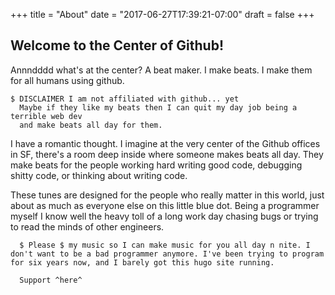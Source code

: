 +++
title = "About"
date = "2017-06-27T17:39:21-07:00"
draft = false
+++

## Welcome to the Center of Github!

Annndddd what's at the center? A beat maker. I make beats. I make them for all humans using github.



```console
$ DISCLAIMER I am not affiliated with github... yet
  Maybe if they like my beats then I can quit my day job being a terrible web dev
  and make beats all day for them.
```

I have a romantic thought. I imagine at the very center of the Github offices in SF, there's a room deep inside where someone makes beats all day. They make beats for the people working hard writing good code, debugging shitty code, or thinking about writing code.

These tunes are designed for the people who really matter in this world, just about as much as everyone else on this little blue dot. Being a programmer myself I know well the heavy toll of a long work day chasing bugs or trying to read the minds of other engineers.

```console
  $ Please $ my music so I can make music for you all day n nite. I don't want to be a bad programmer anymore. I've been trying to program for six years now, and I barely got this hugo site running.

  Support ^here^ 

```
